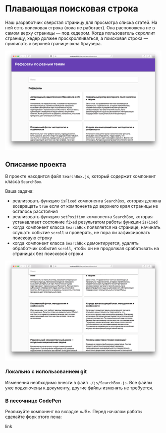 Плавающая поисковая строка
===

Наш разработчик сверстал страницу для просмотра списка статей. На ней есть поисковая строка (пока не работает). Она расположена не в самом верху страницы — под хедером. Когда пользователь скроллит страницу, хедер должен проскролливаться, а поисковая строка — прилипать к верхней границе окна браузера.

![search-box](./assets/search-box.png)

## Описание проекта

В проекте находится файл `SearchBox.js`, который содержит компонент класса `SearchBox`.

Ваша задача:
- реализовать функцию `isFixed` компонента `SearchBox`, которая должна возвращать `true` если от компонента до верхнего края страницы не осталось расстояния
- реализовать функцию `setPosition` компонента `SearchBox`, которая устанавлиает состояние `fixed` результатом работы функции `isFixed`
- когда компонент класса `SearchBox` появляется на странице, начинать слушать событие `scroll` и проверять, не пора ли зафиксировать поисковую строку
- когда компонент класса `SearchBox` демонтируется, удалять обработчик события `scroll`, чтобы он не продолжал срабатывать на страницах без поисковой строки

![search-box-done.png](./assets/search-box-done.png)

### Локально с использованием git

Изменения необходимо внести в файл `./js/SearchBox.js`. Все файлы уже подключены к документу, другие файлы изменять не требуется.

### В песочнице CodePen

Реализуйте компонент во вкладке «JS». Перед началом работы сделайте форк этого пена:

link
